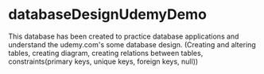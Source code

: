 # databaseDesignUdemyDemo
This database has been created to practice database applications and understand the udemy.com's some database design. (Creating and altering tables, creating diagram, creating relations between tables, constraints(primary keys, unique keys, foreign keys, null))
